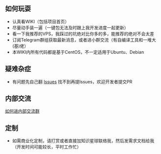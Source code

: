 ## 如何玩耍
 - 认真看WIKI（包括项目首页）
 - 尽量动手装一遍（一键包无法及时跟上我开发进度一起更新）
 - 看一下我推荐的VPS，我踩过的坑绝对比你多的多，能推荐的绝对不会太差
 - 订阅Telegram群组获取最新消息，或者进小群交流（有自编译工具和一堆大(基)佬）
 - 本WIKI内所有代码都是基于CentOS，不一定适用于Ubuntu、Debian

## 疑难杂症
 - 有问题先自己翻 [Issues](https://github.com/ssrpanel/SSRPanel/issues?q=is%3Aissue+is%3Aclosed) 找不到再提Issues，欢迎开发者提交PR

## 内部交流
[如何进内部交流群](https://github.com/ssrpanel/SSRPanel/wiki/%E6%88%91%E8%A6%81%E8%BF%9B%E5%B0%8F%E7%BE%A4)

## 定制
 - 如需商业化定制，请打赏或者直接加知识星球联络我，然后发需求文档给我（开发时间可能较长，平时工作忙）